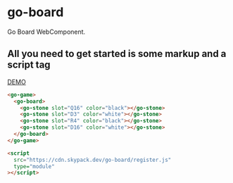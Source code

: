 # go-board

Go Board WebComponent.

## All you need to get started is some markup and a script tag

[DEMO](https://stackblitz.com/edit/go-board-demo?file=index.html)

```HTML
<go-game>
  <go-board>
    <go-stone slot="Q16" color="black"></go-stone>
    <go-stone slot="D3" color="white"></go-stone>
    <go-stone slot="R4" color="black"></go-stone>
    <go-stone slot="D16" color="white"></go-stone>
  </go-board>
</go-game>

<script
  src="https://cdn.skypack.dev/go-board/register.js"
  type="module"
></script>
```
